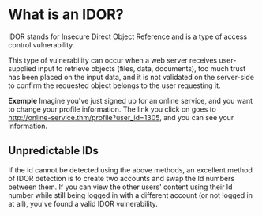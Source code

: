 
# **What is an IDOR?**  

IDOR stands for Insecure Direct Object Reference and is a type of access control vulnerability.  

This type of vulnerability can occur when a web server receives user-supplied input to retrieve objects (files, data, documents), too much trust has been placed on the input data, and it is not validated on the server-side to confirm the requested object belongs to the user requesting it.

**Exemple**
Imagine you've just signed up for an online service, and you want to change your profile information. The link you click on goes to http://online-service.thm/profile?user_id=1305, and you can see your information.

## **Unpredictable IDs**

If the Id cannot be detected using the above methods, an excellent method of IDOR detection is to create two accounts and swap the Id numbers between them. If you can view the other users' content using their Id number while still being logged in with a different account (or not logged in at all), you've found a valid IDOR vulnerability.